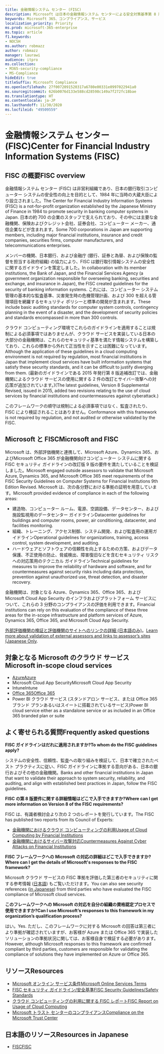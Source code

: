 ```yaml
---
title: 金融情報システム センター (FISC)
description: Microsoft は日本の金融情報システム センターによる安全対策基準第 8 版の要件を満たしています。
keywords: Microsoft 365、コンプライアンス、サービス
localization_priority: Priority
ms.prod: microsoft-365-enterprise
ms.topic: article
f1.keywords:
- NOCSH
ms.author: robmazz
author: robmazz
manager: laurawi
audience: itpro
ms.collection:
- M365-security-compliance
- MS-Compliance
hideEdit: true
titleSuffix: Microsoft Compliance
ms.openlocfilehash: 27f0072091520317a6780e00331e0997022941a0
ms.sourcegitcommit: 626b0076d133e588cd28598c149a7f272fc18bae
ms.translationtype: HT
ms.contentlocale: ja-JP
ms.lasthandoff: 11/30/2020
ms.locfileid: "49509559"
---
```

# <a name="center-for-financial-industry-information-systems-fisc"></a><span data-ttu-id="8dcad-104">金融情報システム センター (FISC)</span><span class="sxs-lookup"><span data-stu-id="8dcad-104">Center for Financial Industry Information Systems (FISC)</span></span>

## <a name="fisc-overview"></a><span data-ttu-id="8dcad-105">FISC の概要</span><span class="sxs-lookup"><span data-stu-id="8dcad-105">FISC overview</span></span>

<span data-ttu-id="8dcad-106">金融情報システム センター (FISC) は非営利組織であり、日本の銀行取引コンピューター システムの安全性の向上を目的として、1984 年に当時の大蔵大臣により設立されました。</span><span class="sxs-lookup"><span data-stu-id="8dcad-106">The Center for Financial Industry Information Systems (FISC) is a not-for-profit organization established by the Japanese Ministry of Finance in 1984 to promote security in banking computer systems in Japan.</span></span> <span data-ttu-id="8dcad-107">日本の約 700 の企業のスタッフで支えられており、その中には主要な金融機関、保険およびクレジット会社、証券会社、コンピューター メーカー、通信企業などが含まれます。</span><span class="sxs-lookup"><span data-stu-id="8dcad-107">Some 700 corporations in Japan are supporting members, including major financial institutions, insurance and credit companies, securities firms, computer manufacturers, and telecommunications enterprises.</span></span>

<span data-ttu-id="8dcad-108">メンバーの機関、日本銀行、および金融庁 (銀行、証券と為替、および保険の監督を担当する政府組織) の協力により、FISC は銀行取引情報システムの安全性に関するガイドラインを策定しました。</span><span class="sxs-lookup"><span data-stu-id="8dcad-108">In collaboration with its member institutions, the Bank of Japan, and the Financial Services Agency (a government organization responsible for overseeing banking, securities and exchange, and insurance in Japan), the FISC created guidelines for the security of banking information systems.</span></span> <span data-ttu-id="8dcad-109">これには、コンピューター システム管理の基本的な監査基準、災害発生時の危機管理計画、および 300 を超える管理項目を網羅するセキュリティ ポリシーと標準の開発が含まれます。</span><span class="sxs-lookup"><span data-stu-id="8dcad-109">These include basic auditing standards for computer system controls, contingency planning in the event of a disaster, and the development of security policies and standards encompassed in more than 300 controls.</span></span>

<span data-ttu-id="8dcad-110">クラウド コンピューティング環境でこれらのガイドラインを適用することは規制による必須事項ではありませんが、クラウド サービスを実装している日本の大部分の金融機関は、これらのセキュリティ基準を満たす情報システムを構築しており、これらの標準から外れて正当性を示すことは困難になっています。</span><span class="sxs-lookup"><span data-stu-id="8dcad-110">Although the application of these guidelines in a cloud computing environment is not required by regulation, most financial institutions in Japan that implement cloud services have built information systems that satisfy these security standards, and it can be difficult to justify diverging from them.</span></span> <span data-ttu-id="8dcad-111">(最新のガイドラインである 2015 年発行第 8 版追補改訂では、金融機関によるクラウド サービスの使用に関する 2 件の改訂とサイバー攻撃への対応策が追加されています。)</span><span class="sxs-lookup"><span data-stu-id="8dcad-111">(The latest guidelines, Version 8 Supplemental Revised, issued in 2015, added two revisions relating to the use of cloud services by financial institutions and countermeasures against cyberattack.)</span></span>

<span data-ttu-id="8dcad-112">このフレームワークの順守は規制による必須事項ではなく、監査されたり、FISC により検証されることはありません。</span><span class="sxs-lookup"><span data-stu-id="8dcad-112">Conformance with this framework is not required by regulation, and not audited or otherwise validated by the FISC.</span></span>

## <a name="microsoft-and-fisc"></a><span data-ttu-id="8dcad-113">Microsoft と FISC</span><span class="sxs-lookup"><span data-stu-id="8dcad-113">Microsoft and FISC</span></span>

<span data-ttu-id="8dcad-114">Microsoft は、外部評価機関と連携して、Microsoft Azure、Dynamics 365、およびMicrosoft Office 365 が金融機関向けコンピューター システムに関する FISC セキュリティ ガイドラインの改訂版 9 版の要件を満たしていることを検証しました。</span><span class="sxs-lookup"><span data-stu-id="8dcad-114">Microsoft engaged outside assessors to validate that Microsoft Azure, Dynamics 365, and Microsoft Office 365 meet requirements of the FISC Security Guidelines on Computer Systems for Financial Institutions 9th Edition Revised.</span></span> <span data-ttu-id="8dcad-115">Microsoft は、次の各分野における準拠の証明を用意しています。</span><span class="sxs-lookup"><span data-stu-id="8dcad-115">Microsoft provided evidence of compliance in each of the following areas:</span></span>

- <span data-ttu-id="8dcad-116">建造物、コンピューター ルーム、電源、空調設備、データセンター、および施設監視用のデータセンター ガイドライン</span><span class="sxs-lookup"><span data-stu-id="8dcad-116">Datacenter guidelines for buildings and computer rooms, power, air conditioning, datacenter, and facilities monitoring.</span></span>
- <span data-ttu-id="8dcad-117">組織、トレーニング、アクセス制御、システム開発、および監査用の運用ガイドライン</span><span class="sxs-lookup"><span data-stu-id="8dcad-117">Operational guidelines for organizations, training, access control, system development, and auditing.</span></span>
- <span data-ttu-id="8dcad-118">ハードウェアとソフトウェアの信頼性を向上するための方策、およびデータ保護、不正使用の防止、脅威検出、障害復旧などを含むセキュリティ リスクへの対応策用のテクニカル ガイドライン</span><span class="sxs-lookup"><span data-stu-id="8dcad-118">Technical guidelines for measures to improve the reliability of hardware and software, and for countermeasures against security risks including data protection, prevention against unauthorized use, threat detection, and disaster recovery.</span></span>

<span data-ttu-id="8dcad-119">金融機関は、対象となる Azure、Dynamics 365、Office 365、および Microsoft Cloud App Security のインフラおよびプラットフォーム サービスについて、これらの 3 分野のコンプライアンスの評価を利用できます。</span><span class="sxs-lookup"><span data-stu-id="8dcad-119">Financial institutions can rely on this evaluation of the compliance of these three areas for the in-scope infrastructure and platform services of Azure, Dynamics 365, Office 365, and Microsoft Cloud App Security.</span></span>

<span data-ttu-id="8dcad-120">[外部評価機関の検証と評価機関のサイトへのリンクの詳細 (日本語のみ)](https://cloudblogs.microsoft.com/industry-blog/ja-jp/financial-services/2018/05/11/fisc_v9/)。</span><span class="sxs-lookup"><span data-stu-id="8dcad-120">[Learn more about validation of external assessors and links to assessor’s sites (Japanese Only](https://cloudblogs.microsoft.com/industry-blog/ja-jp/financial-services/2018/05/11/fisc_v9/).</span></span>

## <a name="microsoft-in-scope-cloud-services"></a><span data-ttu-id="8dcad-121">対象となる Microsoft のクラウド サービス</span><span class="sxs-lookup"><span data-stu-id="8dcad-121">Microsoft in-scope cloud services</span></span>

- [<span data-ttu-id="8dcad-122">Azure</span><span class="sxs-lookup"><span data-stu-id="8dcad-122">Azure</span></span>](https://aka.ms/AzureCompliance)
- <span data-ttu-id="8dcad-123">Microsoft Cloud App Security</span><span class="sxs-lookup"><span data-stu-id="8dcad-123">Microsoft Cloud App Security</span></span>
- <span data-ttu-id="8dcad-124">Intune</span><span class="sxs-lookup"><span data-stu-id="8dcad-124">Intune</span></span>
- [<span data-ttu-id="8dcad-125">Office 365</span><span class="sxs-lookup"><span data-stu-id="8dcad-125">Office 365</span></span>](https://go.microsoft.com/fwlink/p/?LinkID=2077751)
- <span data-ttu-id="8dcad-126">Power BI クラウド サービス (スタンドアロン サービス、または Office 365 ブランド プランあるいはスイートに搭載されているサービス)</span><span class="sxs-lookup"><span data-stu-id="8dcad-126">Power BI cloud service either as a standalone service or as included in an Office 365 branded plan or suite</span></span>

## <a name="frequently-asked-questions"></a><span data-ttu-id="8dcad-127">よく寄せられる質問</span><span class="sxs-lookup"><span data-stu-id="8dcad-127">Frequently asked questions</span></span>

<span data-ttu-id="8dcad-128">**FISC ガイドラインはだれに適用されますか?**</span><span class="sxs-lookup"><span data-stu-id="8dcad-128">**To whom do the FISC guidelines apply?**</span></span>

<span data-ttu-id="8dcad-129">システムの安全性、信頼性、監査への取り組みを検証して、日本で確立されたベスト プラクティスに従い、FISC ガイドラインに準拠する意向がある、日本の銀行およびその他の金融機関。</span><span class="sxs-lookup"><span data-stu-id="8dcad-129">Banks and other financial institutions in Japan that want to validate their approach to system security, reliability, and auditing, and align with established best practices in Japan, follow the FISC guidelines.</span></span>

<span data-ttu-id="8dcad-130">**FISC の第 8 版要件に関する詳細情報はどこで入手できますか?**</span><span class="sxs-lookup"><span data-stu-id="8dcad-130">**Where can I get more information on Version 8 of the FISC requirements?**</span></span>

<span data-ttu-id="8dcad-131">FISC は、有識者検討会より次の 2 つのレポートを発行しています。</span><span class="sxs-lookup"><span data-stu-id="8dcad-131">The FISC has published two reports from its Council of Experts:</span></span>

- [<span data-ttu-id="8dcad-132">金融機関におけるクラウド コンピューティングの利用</span><span class="sxs-lookup"><span data-stu-id="8dcad-132">Usage of Cloud Computing by Financial Institutions</span></span>](https://aka.ms/cloud-computing-report-en)
- [<span data-ttu-id="8dcad-133">金融機関におけるサイバー攻撃対応</span><span class="sxs-lookup"><span data-stu-id="8dcad-133">Countermeasures Against Cyber Attacks on Financial Institutions</span></span>](https://aka.ms/cyberattack-counter)

<span data-ttu-id="8dcad-134">**FISC フレームワークへの Microsoft の対応の詳細はどこで入手できますか?**</span><span class="sxs-lookup"><span data-stu-id="8dcad-134">**Where can I get the details of Microsoft's responses to the FISC framework?**</span></span>

<span data-ttu-id="8dcad-135">Microsoft クラウド サービスの FISC 準拠を評価した第三者のセキュリティに関する参考情報 ([日本語](https://aka.ms/microsoftresponsetofiscguidancejapanese)) もご覧いただけます。</span><span class="sxs-lookup"><span data-stu-id="8dcad-135">You can also see security references ([in Japanese](https://aka.ms/microsoftresponsetofiscguidancejapanese)) from third parties who have evaluated the FISC compliance of Microsoft cloud services.</span></span>

<span data-ttu-id="8dcad-136">**このフレームワークへの Microsoft の対応を自分の組織の資格認定プロセスで使用できますか?**</span><span class="sxs-lookup"><span data-stu-id="8dcad-136">**Can I use Microsoft’s responses to this framework in my organization’s qualification process?**</span></span>

<span data-ttu-id="8dcad-137">はい。</span><span class="sxs-lookup"><span data-stu-id="8dcad-137">Yes.</span></span> <span data-ttu-id="8dcad-138">ただし、このフレームワークに対する Microsoft の回答は第三者により準拠が確認されていますが、お客様が Azure または Office 365 で実装したソリューションの準拠状況に関しては、お客様自身で検証する必要があります。</span><span class="sxs-lookup"><span data-stu-id="8dcad-138">However, although Microsoft responses to this framework are confirmed compliant by third parties, customers are responsible for validating the compliance of solutions they have implemented on Azure or Office 365.</span></span>

## <a name="resources"></a><span data-ttu-id="8dcad-139">リソース</span><span class="sxs-lookup"><span data-stu-id="8dcad-139">Resources</span></span>

- [<span data-ttu-id="8dcad-140">Microsoft オンライン サービス条件</span><span class="sxs-lookup"><span data-stu-id="8dcad-140">Microsoft Online Services Terms</span></span>](https://aka.ms/Online-Services-Terms)
- [<span data-ttu-id="8dcad-141">FISC セキュリティ ガイドライン/安全基準</span><span class="sxs-lookup"><span data-stu-id="8dcad-141">FISC Security Guidelines/Safety Standards</span></span>](https://www.fisc.or.jp/english)
- [<span data-ttu-id="8dcad-142">クラウド コンピューティングの利用に関する FISC レポート</span><span class="sxs-lookup"><span data-stu-id="8dcad-142">FISC Report on Usage of Cloud Computing</span></span>](https://aka.ms/cloud-computing-report-en)
- [<span data-ttu-id="8dcad-143">Microsoft トラスト センターのコンプライアンス</span><span class="sxs-lookup"><span data-stu-id="8dcad-143">Compliance on the Microsoft Trust Center</span></span>](https://www.microsoft.com/trust-center/compliance/compliance-overview)

## <a name="resources-in-japanese"></a><span data-ttu-id="8dcad-144">日本語のリソース</span><span class="sxs-lookup"><span data-stu-id="8dcad-144">Resources in Japanese</span></span>

- [<span data-ttu-id="8dcad-145">FISC</span><span class="sxs-lookup"><span data-stu-id="8dcad-145">FISC</span></span>](https://www.fisc.or.jp/)
